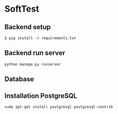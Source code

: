 # SoftTest

## Backend setup
```
$ pip install -r requirements.txt
```

## Backend run server
```
python manage.py runserver
```

## Database

## Installation PostgreSQL
```
sudo apt-get install postgresql postgresql-contrib
```

